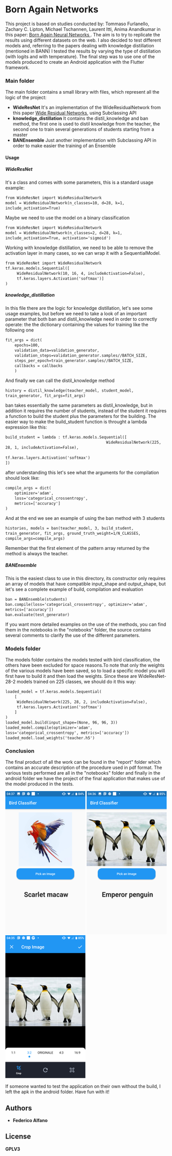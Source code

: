 # Born Again Networks
This project is based on studies conducted by: Tommaso Furlanello, Zachary C. Lipton, Michael Tschannen, Laurent Itti, Anima Anandkumar in this paper: [Born Again Neural Networks
](https://arxiv.org/abs/1805.04770). The aim is to try to replicate the results using different datasets on the web. 
I also decided to test different models and, referring to the papers dealing with knowledge distillation (mentioned in BANN) I tested the results by varying the type of distillation (with logits and with temperature). The final step was to use one of the models produced to create an Android application with the Flutter framework.
### Main folder
The main folder contains a small library with files, which represent all the logic of the project:
  - **WideResNet** It's an implementation of the WideResidualNetwork from this paper [Wide Residual Networks](https://arxiv.org/abs/1605.07146), using Subclassing API 
  - **knowledge_distillation** It contains the distil_knowledge and ban method, the first one is used to distil knowledge from the teacher, the second one to train several generations of students starting from a master
  - **BANEnsemble** Just another implementation with Subclassing API in order to make easier the training of an Ensemble
  
#### Usage
##### WideResNet
It's a class and comes with some parameters, this is a standard usage example:
```
from WideResNet import WideResidualNetwork
model = WideResidualNetwork(n_classes=10, d=28, k=1, include_activation=True)
```
Maybe we need to use the model on a binary classification
```
from WideResNet import WideResidualNetwork
model = WideResidualNetwork(n_classes=2, d=28, k=1, include_activation=True, activation='sigmoid')
```

Working with knowledge distillation, we need to be able to remove the activation layer in many cases, so we can wrap it with a SequentialModel.
```
from WideResNet import WideResidualNetwork
tf.keras.models.Sequential([
     WideResidualNetwork(10, 16, 4, includeActivation=False),
     tf.keras.layers.Activation('softmax')]
)
```
##### knowledge_distillation
In this file there are the logic for knowledge distillation, let's see some usage examples, but before we need to take a look of an important parameter that both ban and distil_knowledge need in order to correctly operate: the the dictionary containing the values for training like the following one
```
fit_args = dict(
    epochs=100,
    validation_data=validation_generator,
    validation_steps=validation_generator.samples//BATCH_SIZE,
    steps_per_epoch=train_generator.samples//BATCH_SIZE,
    callbacks = callbacks
    )
```
And finally we can call the distil_knowledge method
```
history = distil_knowledge(teacher_model, student_model, train_generator, fit_args=fit_args)
```

ban takes essentially the same parameters as distil_knowledge, but in addition it requires the number of students, instead of the student it requires a function to build the student plus the parameters for the building.
The easier way to make the build_student function is throught a lambda expression like this:
```
build_student = lambda : tf.keras.models.Sequential([
                                            WideResidualNetwork(225, 28, 1, includeActivation=False),
                                            tf.keras.layers.Activation('softmax')
])
```

after understanding this let's see what the arguments for the compilation should look like:
```
compile_args = dict(
    optimizer='adam',
    loss='categorical_crossentropy',
    metrics=['accuracy']
)
```
And at the end we see an example of using the ban method with 3 students
```
histories, models = ban(teacher_model, 3, build_student, train_generator, fit_args, ground_truth_weight=1/N_CLASSES, compile_args=compile_args)
```
Remember that the first element of the pattern array returned by the method is always the teacher.
##### BANEnsemble
This is the easiest class to use in this directory, its constructor only requires an array of models that have compatible input_shape and output_shape, but let's see a complete example of build, compilation and evaluation
```
ban = BANEnsemble(students)
ban.compile(loss='categorical_crossentropy', optimizer='adam', metrics=['accuracy'])
ban.evaluate(test_generator)
```
If you want more detailed examples on the use of the methods, you can find them in the notebooks in the "notebooks" folder, the source contains several comments to clarify the use of the different parameters.

### Models folder
The models folder contains the models tested with bird classification, the others have been excluded for space reasons.To note that only the weights of the various models have been saved, so to load a specific model you will first have to build it and then load the weights.
Since these are WideResNet-28-2 models trained on 225 classes, we should do it this way:
```
loaded_model = tf.keras.models.Sequential(
    [
     WideResidualNetwork(225, 28, 2, includeActivation=False),
     tf.keras.layers.Activation('softmax')
    ]
)
loaded_model.build(input_shape=(None, 96, 96, 3))
loaded_model.compile(optimizer='adam', loss='categorical_crossentropy', metrics=['accuracy'])
loaded_model.load_weights('teacher.h5')
```
### Conclusion
The final product of all the work can be found in the "report" folder which contains an accurate description of the procedure used in pdf format. The various tests performed are all in the "notebooks" folder and finally in the android folder we have the project of the final application that makes use of the model produced in the tests. 


<img src="report/images/ara.png" width="250">
<img src="report/images/penguin.png " width="250">
<img src="report/images/crop.png" width="250">

If someone wanted to test the application on their own without the build, I left the apk in the android folder. Have fun with it!

## Authors
 - **Federico Alfano**

## License
**GPLV3**
